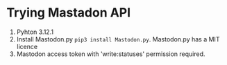 # Trying Mastadon API
1. Pyhton 3.12.1
2. Install Mastodon.py ``pip3 install Mastodon.py``. Mastodon.py has a MIT licence
3. Mastodon access token with 'write:statuses' permission required.